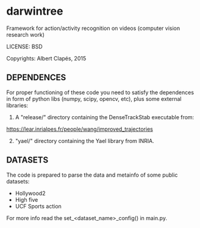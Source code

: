 # darwintree
Framework for action/activity recognition on videos (computer vision research work)

LICENSE: BSD

Copyrights: Albert Clapés, 2015



DEPENDENCES
-----------

For proper functioning of these code you need to satisfy the dependences in form of
python libs (numpy, scipy, opencv, etc), plus some external libraries:

1) A "release/" directory containing the DenseTrackStab executable from:

https://lear.inrialpes.fr/people/wang/improved_trajectories

2) "yael/" directory containing the Yael library from INRIA.


DATASETS
--------

The code is prepared to parse the data and metainfo of some public datasets:
- Hollywood2
- High five
- UCF Sports action

For more info read the set_<dataset_name>_config() in main.py.